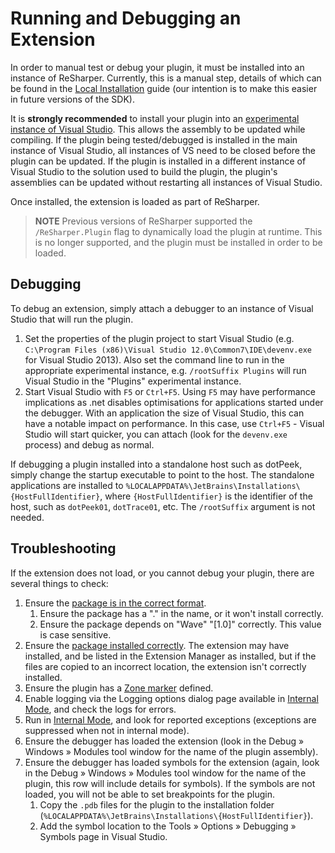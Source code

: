 # Running and Debugging an Extension

In order to manual test or debug your plugin, it must be installed into an instance of ReSharper. Currently, this is a manual step, details of which can be found in the [Local Installation](../Extensions/Deployment/LocalInstallation.md) guide (our intention is to make this easier in future versions of the SDK).

It is **strongly recommended** to install your plugin into an [experimental instance of Visual Studio](../Extensions/Deployment/LocalInstallation.html#install-to-an-experimental-instance). This allows the assembly to be updated while compiling. If the plugin being tested/debugged is installed in the main instance of Visual Studio, all instances of VS need to be closed before the plugin can be updated. If the plugin is installed in a different instance of Visual Studio to the solution used to build the plugin, the plugin's assemblies can be updated without restarting all instances of Visual Studio.

Once installed, the extension is loaded as part of ReSharper.

> **NOTE** Previous versions of ReSharper supported the `/ReSharper.Plugin` flag to dynamically load the plugin at runtime. This is no longer supported, and the plugin must be installed in order to be loaded.

## Debugging

To debug an extension, simply attach a debugger to an instance of Visual Studio that will run the plugin.

1. Set the properties of the plugin project to start Visual Studio (e.g. `C:\Program Files (x86)\Visual Studio 12.0\Common7\IDE\devenv.exe` for Visual Studio 2013). Also set the command line to run in the appropriate experimental instance, e.g. `/rootSuffix Plugins` will run Visual Studio in the "Plugins" experimental instance.
2. Start Visual Studio with `F5` or `Ctrl+F5`. Using `F5` may have performance implications as .net disables optimisations for applications started under the debugger. With an application the size of Visual Studio, this can have a notable impact on performance. In this case, use `Ctrl+F5` - Visual Studio will start quicker, you can attach (look for the `devenv.exe` process) and debug as normal.

If debugging a plugin installed into a standalone host such as dotPeek, simply change the startup executable to point to the host. The standalone applications are installed to `%LOCALAPPDATA%\JetBrains\Installations\{HostFullIdentifier}`, where `{HostFullIdentifier}` is the identifier of the host, such as `dotPeek01`, `dotTrace01`, etc. The `/rootSuffix` argument is not needed.

## Troubleshooting

If the extension does not load, or you cannot debug your plugin, there are several things to check:

1. Ensure the [package is in the correct format](../Extensions/Packaging.md).
    1. Ensure the package has a "." in the name, or it won't install correctly.
    2. Ensure the package depends on "Wave" "[1.0]" correctly. This value is case sensitive.
2. Ensure the [package installed correctly](../Extensions/Deployment/LocalInstallation.md#troubleshooting). The extension may have installed, and be listed in the Extension Manager as installed, but if the files are copied to an incorrect location, the extension isn't correctly installed.
3. Ensure the plugin has a [Zone marker](../Platform/Zones/HowTo.md) defined.
4. Enable logging via the Logging options dialog page available in [Internal Mode](../Intro/InternalMode.md), and check the logs for errors.
5. Run in [Internal Mode](../Intro/InternalMode.md), and look for reported exceptions (exceptions are suppressed when not in internal mode).
6. Ensure the debugger has loaded the extension (look in the Debug » Windows » Modules tool window for the name of the plugin assembly).
7. Ensure the debugger has loaded symbols for the extension (again, look in the Debug » Windows » Modules tool window for the name of the plugin, this row will include details for symbols). If the symbols are not loaded, you will not be able to set breakpoints for the plugin. 
    1. Copy the `.pdb` files for the plugin to the installation folder (`%LOCALAPPDATA%\JetBrains\Installations\{HostFullIdentifier}`).
    2. Add the symbol location to the Tools » Options » Debugging » Symbols page in Visual Studio.

